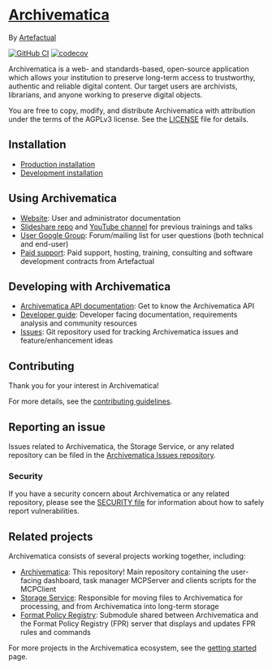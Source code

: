 # [Archivematica]

By [Artefactual]

[![GitHub CI]][Test workflow]
[![codecov]][Archivematica Codecov]

Archivematica is a web- and standards-based, open-source application
which allows your institution to preserve long-term access to
trustworthy, authentic and reliable digital content.  Our target users
are archivists, librarians, and anyone working to preserve digital
objects.

You are free to copy, modify, and distribute Archivematica with
attribution under the terms of the AGPLv3 license.  See the [LICENSE]
file for details.

## Installation

* [Production installation]
* [Development installation]

## Using Archivematica

* [Website](https://www.archivematica.org/): User and administrator documentation
* [Slideshare repo](https://fr.slideshare.net/Archivematica/presentations) and [YouTube channel](https://www.youtube.com/@ArtefactualSystems) for previous trainings and talks
* [User Google Group](https://groups.google.com/forum/#!forum/archivematica): Forum/mailing list for user questions (both technical and end-user)
* [Paid support](https://www.artefactual.com/services/): Paid support, hosting, training, consulting and software development contracts from Artefactual

## Developing with Archivematica

* [Archivematica API documentation](https://archivematica.org/fr/docs/archivematica-1.15/dev-manual/api/api-reference-archivematica/#api-reference-archivematica): Get to know the Archivematica API
* [Developer guide](https://github.com/artefactual/archivematica/blob/qa/1.x/hack/README.md): Developer facing documentation, requirements analysis and community resources
* [Issues](https://github.com/archivematica/Issues): Git repository used for tracking Archivematica issues and feature/enhancement ideas

## Contributing

Thank you for your interest in Archivematica!

For more details, see the [contributing guidelines].

## Reporting an issue

Issues related to Archivematica, the Storage Service, or any related
repository can be filed in the [Archivematica Issues repository].

### Security

If you have a security concern about Archivematica or any related
repository, please see the [SECURITY file] for information about how
to safely report vulnerabilities.

## Related projects

Archivematica consists of several projects working together, including:

* [Archivematica][Archivematica GitHub]: This repository! Main
  repository containing the user-facing dashboard, task manager
  MCPServer and clients scripts for the MCPClient
* [Storage Service]: Responsible for moving files to Archivematica for
  processing, and from Archivematica into long-term storage
* [Format Policy Registry]: Submodule shared between Archivematica and
  the Format Policy Registry (FPR) server that displays and updates
  FPR rules and commands

For more projects in the Archivematica ecosystem, see the [getting started] page.

[Archivematica]: https://www.archivematica.org/
[Artefactual]: https://www.artefactual.com/
[GitHub CI]: https://github.com/artefactual/archivematica/actions/workflows/test.yml/badge.svg
[Test workflow]: https://github.com/artefactual/archivematica/actions/workflows/test.yml
[codecov]: https://codecov.io/gh/artefactual/archivematica/branch/qa/1.x/graph/badge.svg?token=tKlfjhmrlC
[Archivematica Codecov]: https://codecov.io/gh/artefactual/archivematica
[LICENSE]: LICENSE
[Production installation]: https://www.archivematica.org/docs/latest/admin-manual/installation-setup/installation/installation/
[Development installation]: https://github.com/artefactual/archivematica/tree/qa/1.x/hack
[Wiki]: https://www.archivematica.org/wiki/Development
[Issues]: https://github.com/archivematica/Issues
[User Google Group]: https://groups.google.com/forum/#!forum/archivematica
[Paid support]: https://www.artefactual.com/services/
[contributing guidelines]: CONTRIBUTING.md
[Archivematica Issues repository]: https://github.com/archivematica/Issues/issues
[SECURITY file]: SECURITY.md
[Archivematica GitHub]: https://github.com/artefactual/archivematica
[Storage Service]: https://github.com/artefactual/archivematica-storage-service
[Format Policy Registry]: https://github.com/artefactual/archivematica/tree/qa/1.x/src/dashboard/src/fpr
[getting started]: https://wiki.archivematica.org/Getting_started#Projects

